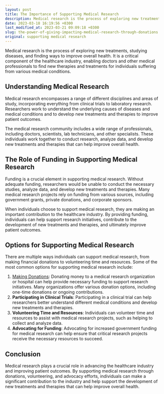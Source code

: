 ```yaml
---
layout: post
title: The Importance of Supporting Medical Research
description: Medical research is the process of exploring new treatments, studying diseases, and finding ways to improve overall health. It is a critical component of the healthcare industry, enabling doctors and other medical professionals to find new therapies and treatments for individuals suffering from various medical conditions.
date: 2023-03-18 16:19:56 +0300
last_modified_at: 2023-03-21 09:09:18 +0300
slug: the-power-of-giving-impacting-medical-research-through-donations
original: supporting medical research
---
```

Medical research is the process of exploring new treatments, studying diseases, and finding ways to improve overall health. It is a critical component of the healthcare industry, enabling doctors and other medical professionals to find new therapies and treatments for individuals suffering from various medical conditions.

## Understanding Medical Research

Medical research encompasses a range of different disciplines and areas of study, incorporating everything from clinical trials to laboratory research. Researchers work to understand the underlying causes of diseases and medical conditions and to develop new treatments and therapies to improve patient outcomes.

The medical research community includes a wide range of professionals, including doctors, scientists, lab technicians, and other specialists. These individuals work together to conduct research, analyze data, and develop new treatments and therapies that can help improve overall health.

## The Role of Funding in Supporting Medical Research

Funding is a crucial element in supporting medical research. Without adequate funding, researchers would be unable to conduct the necessary studies, analyze data, and develop new treatments and therapies. Many medical research projects rely on funding from various sources, including government grants, private donations, and corporate sponsors.

When individuals choose to support medical research, they are making an important contribution to the healthcare industry. By providing funding, individuals can help support research initiatives, contribute to the development of new treatments and therapies, and ultimately improve patient outcomes.

## Options for Supporting Medical Research

There are multiple ways individuals can support medical research, from making financial donations to volunteering time and resources. Some of the most common options for supporting medical research include:

1. [Making Donations](/health-charities/top-health-charities-for-making-a-difference-from-cancer-research-to-disease-support.html): Donating money to a medical research organization or hospital can help provide necessary funding to support research initiatives. Many organizations offer various donation options, including one-time donations or ongoing contributions.
2. **Participating in Clinical Trials**: Participating in a clinical trial can help researchers better understand different medical conditions and develop new treatments and therapies.
3. **Volunteering Time and Resources**: Individuals can volunteer time and resources to assist with medical research projects, such as helping to collect and analyze data.
4. **Advocating for Funding**: Advocating for increased government funding for medical research can help ensure that critical research projects receive the necessary resources to succeed.

## Conclusion

Medical research plays a crucial role in advancing the healthcare industry and improving patient outcomes. By supporting medical research through donations, volunteering, and advocacy efforts, individuals can make a significant contribution to the industry and help support the development of new treatments and therapies that can help improve overall health.